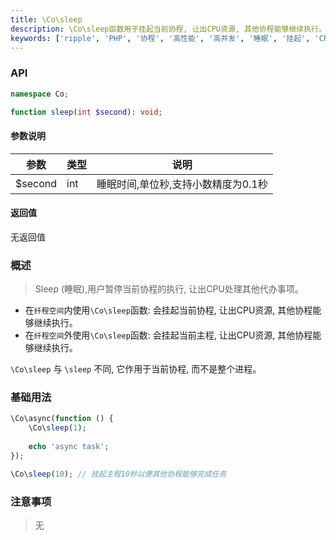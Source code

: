 ```yaml
---
title: \Co\sleep
description: \Co\sleep函数用于挂起当前协程, 让出CPU资源, 其他协程能够继续执行。
keywords: ['ripple', 'PHP', '协程', '高性能', '高并发', '睡眠', '挂起', 'CPU资源']
---
```


### API

```php
namespace Co;

function sleep(int $second): void;
```

#### 参数说明

| 参数      | 类型  | 说明                   |
|---------|-----|----------------------|
| $second | int | 睡眠时间,单位秒,支持小数精度为0.1秒 |

#### 返回值

无返回值

### 概述

> Sleep (睡眠),用户暂停当前协程的执行, 让出CPU处理其他代办事项。

- 在`纤程空间`内使用`\Co\sleep`函数: 会挂起当前协程, 让出CPU资源, 其他协程能够继续执行。
- 在`纤程空间`外使用`\Co\sleep`函数: 会挂起当前主程, 让出CPU资源, 其他协程能够继续执行。

`\Co\sleep` 与 `\sleep` 不同, 它作用于当前协程, 而不是整个进程。

### 基础用法

```php
\Co\async(function () {
    \Co\sleep(1);
    
    echo 'async task';
});

\Co\sleep(10); // 挂起主程10秒以便其他协程能够完成任务
```

### 注意事项

> 无

